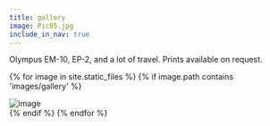 ```yaml
---
title: gallery
image: Pic05.jpg
include_in_nav: true
---
```


Olympus EM-10, EP-2, and a lot of travel. Prints available on request.

<div class="box alt">
  
{% for image in site.static_files %}
    {% if image.path contains 'images/gallery' %}
        <div class="row uniform 50%"><div class="4u">
          <span class="image fit"><img src="{{ site.baseurl }}{{ image.path }}" alt="image" /></span>
        </div></div>
    {% endif %}
{% endfor %}

</div>
